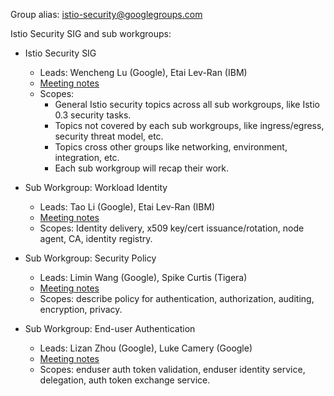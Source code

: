 Group alias: [istio-security@googlegroups.com](istio-security@googlegroups.com)

Istio Security SIG and sub workgroups:

*   Istio Security SIG
    *   Leads: Wencheng Lu (Google), Etai Lev-Ran (IBM)
    *   [Meeting notes](https://docs.google.com/document/d/12Xz8fCuql2tPL-cpdLXGGE44kYT4o9NB6mljSiS_01U) 
    *   Scopes: 
        *   General Istio security topics across all sub workgroups, like Istio 0.3 security tasks.
        *   Topics not covered by each sub workgroups, like ingress/egress, security threat model, etc.
        *   Topics cross other groups like networking, environment, integration, etc.
        *   Each sub workgroup will recap their work.

*   Sub Workgroup: Workload Identity
    *   Leads: Tao Li (Google), Etai Lev-Ran (IBM)
    *   [Meeting notes](https://docs.google.com/document/d/1hCTzs5TthjKM42RlMT7SkCHWEU68LhomQLYTWX46ZAU) 
    *   Scopes: Identity delivery, x509 key/cert issuance/rotation, node agent, CA, identity registry.

*   Sub Workgroup: Security Policy
    *   Leads: Limin Wang (Google), Spike Curtis (Tigera)
    *   [Meeting notes](https://docs.google.com/document/d/1-Z7nSDV8f9psp5chO6H9PAUAinIVapOhQRaUIxbf0dk) 
    *   Scopes: describe policy for authentication, authorization, auditing, encryption, privacy.

*   Sub Workgroup: End-user Authentication
    *   Leads: Lizan Zhou (Google), Luke Camery (Google)
    *   [Meeting notes](https://docs.google.com/document/d/1RVGTqUUF0ntEARRYP6u_2PJBKs9GTnxfEQDjnviIUD0) 
    *   Scopes: enduser auth token validation, enduser identity service, delegation, auth token exchange service.
